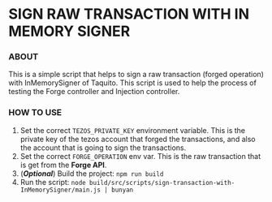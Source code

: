 # SIGN RAW TRANSACTION WITH IN MEMORY SIGNER

### ABOUT

This is a simple script that helps to sign a raw transaction (forged operation) with InMemorySigner of Taquito. This script is used to help the process of testing the Forge controller and Injection controller.

### HOW TO USE

1. Set the correct `TEZOS_PRIVATE_KEY` environment variable. This is the private key of the tezos account that forged the transactions, and also the account that is going to sign the transactions.
2. Set the correct `FORGE_OPERATION` env var. This is the raw transaction that is get from the **Forge API**.
3. (**_Optional_**) Build the project: `npm run build`
4. Run the script: `node build/src/scripts/sign-transaction-with-InMemorySigner/main.js | bunyan`
